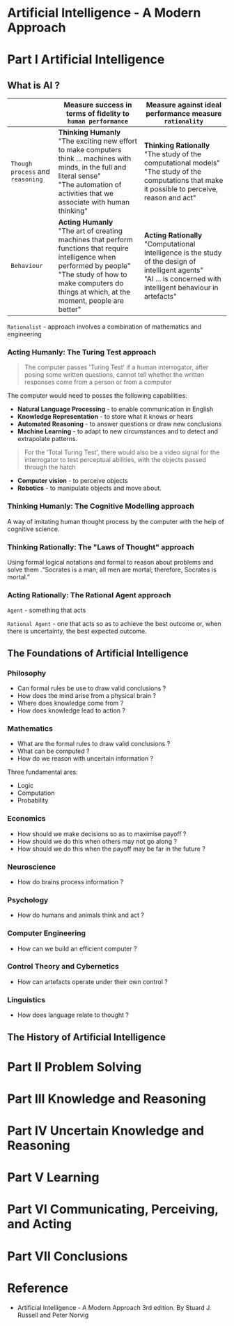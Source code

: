 # Artificial Intelligence - A Modern Approach



# Part I Artificial Intelligence

## What is AI ?

|                                  | Measure success in terms of fidelity to `human performance`                                                                                                                                                                 | Measure against ideal performance measure `rationality`                                                                                                                 |
| -------------------------------- | --------------------------------------------------------------------------------------------------------------------------------------------------------------------------------------------------------------------------- | ----------------------------------------------------------------------------------------------------------------------------------------------------------------------- |
| `Though process` and `reasoning` | **Thinking Humanly** <br> "The exciting new effort to make computers think ... machines with minds, in the full and literal sense"<br>"The automation of activities that we associate with human thinking"                  | **Thinking Rationally**<br>"The study of the computational models"<br>"The study of the computations that make it possible to perceive, reason and act"                 |
| `Behaviour`                      | **Acting Humanly**<br>"The art of creating machines that perform functions that require intelligence when performed by people"<br>"The study of how to make computers do things at which, at the moment, people are better" | **Acting Rationally**<br>"Computational Intelligence is the study of the design of intelligent agents"<br>"AI ... is concerned with intelligent behaviour in artefacts" |

`Rationalist` - approach involves a combination of mathematics and engineering

### Acting Humanly: The Turing Test approach

> The computer passes 'Turing Test' if a human interrogator, after posing some written questions, cannot tell whether the written responses come from a person or from a computer

The computer would need to posses the following capabilities:

-   **Natural Language Processing** - to enable communication in English
-   **Knowledge Representation** - to store what it knows or hears
-   **Automated Reasoning** - to answer questions or draw new conclusions
-   **Machine Learning** - to adapt to new circumstances and to detect and extrapolate patterns.

> For the 'Total Turing Test', there would also be a video signal for the interrogator to test perceptual abilities, with the objects passed through the hatch

-   **Computer vision** - to perceive objects
-   **Robotics** - to manipulate objects and move about.

### Thinking Humanly: The Cognitive Modelling approach

A way of imitating human thought process by the computer with the help of cognitive science.

### Thinking Rationally: The "Laws of Thought" approach

Using formal logical notations and formal to reason about problems and solve them .“Socrates is a man; all men are mortal; therefore, Socrates is mortal.”

### Acting Rationally: The Rational Agent approach

`Agent` - something that acts

`Rational Agent` - one that acts so as to achieve the best outcome or, when there is uncertainty, the best expected outcome.

## The Foundations of Artificial Intelligence

### Philosophy

-   Can formal rules be use to draw valid conclusions ?
-   How does the mind arise from a physical brain ?
-   Where does knowledge come from ?
-   How does knowledge lead to action ?

### Mathematics

-   What are the formal rules to draw valid conclusions ?
-   What can be computed ?
-   How do we reason with uncertain information ?

Three fundamental ares:

-   Logic
-   Computation
-   Probability

### Economics

-   How should we make decisions so as to maximise payoff ?
-   How should we do this when others may not go along ?
-   How should we do this when the payoff may be far in the future ?

### Neuroscience

-   How do brains process information ?

### Psychology

-   How do humans and animals think and act ?

### Computer Engineering

-   How can we build an efficient computer ?

### Control Theory and Cybernetics

-   How can artefacts operate under their own control ?

### Linguistics

-   How does language relate to thought ?

## The History of Artificial Intelligence

# Part II Problem Solving

# Part III Knowledge and Reasoning

# Part IV Uncertain Knowledge and Reasoning

# Part V Learning

# Part VI Communicating, Perceiving, and Acting

# Part VII Conclusions

# Reference

-   Artificial Intelligence - A Modern Approach 3rd edition. By Stuard J. Russell and Peter Norvig
